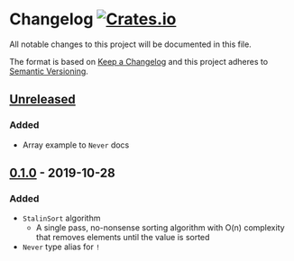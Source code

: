 # Changelog [![Crates.io][crate-badge]][crate]
All notable changes to this project will be documented in this file.

The format is based on [Keep a Changelog] and this project adheres to
[Semantic Versioning].

## [Unreleased]
### Added
- Array example to `Never` docs

## [0.1.0] - 2019-10-28
### Added
- `StalinSort` algorithm
  - A single pass, no-nonsense sorting algorithm with O(n) complexity that
    removes elements until the value is sorted
- `Never` type alias for `!`

[crate]:       https://crates.io/crates/bad
[crate-badge]: https://img.shields.io/crates/v/bad.svg

[Keep a Changelog]:    http://keepachangelog.com/en/1.0.0/
[Semantic Versioning]: http://semver.org/spec/v2.0.0.html

[Unreleased]: https://github.com/nvzqz/bad/compare/v0.1.0...HEAD
[0.1.0]:      https://github.com/nvzqz/bad/compare/v0.1.0...v0.1.0
